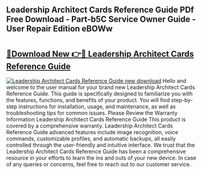 ## Leadership Architect Cards Reference Guide PDf Free Download - Part-b5C Service Owner Guide - User Repair Edition eBOWw

# <h2><a href="http://bc73848.oget.top/?id=Leadership+Architect+Cards+Reference+Guide">🔗Download New 👉🔴 Leadership Architect Cards Reference Guide</a></h2>

[![Leadership Architect Cards Reference Guide new download](https://i.imgur.com/5g1atiW.png)](http://bc73848.oget.top/?id=Leadership+Architect+Cards+Reference+Guide)
Hello and welcome to the user manual for your brand new Leadership Architect Cards Reference Guide. This guide is specifically designed to familiarize you with the features, functions, and benefits of your product. You will find step-by-step instructions for installation, usage, and maintenance, as well as troubleshooting tips for common issues. Please Review the Warranty Information Leadership Architect Cards Reference Guide This product is covered by a comprehensive warranty. Leadership Architect Cards Reference Guide advanced features include image recognition, voice commands, customizable profiles, and automatic backups, all easily controlled through the user-friendly and intuitive interface. We trust that the Leadership Architect Cards Reference Guide has been a comprehensive resource in your efforts to learn the ins and outs of your new device. In case of any queries or concerns, feel free to reach out to our customer service.
